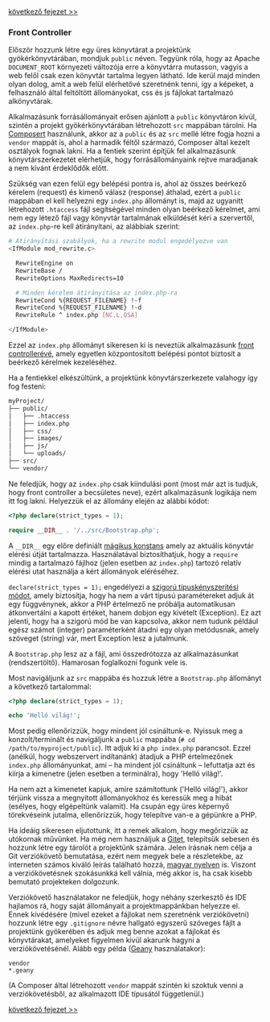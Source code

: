 [következő fejezet >>](02-composer.md)

### Front Controller

Először hozzunk létre egy üres könyvtárat a projektünk gyökérkönyvtárában, mondjuk `public` néven. Tegyünk róla, hogy az Apache `DOCUMENT_ROOT` környezeti változója erre a könyvtárra mutasson, vagyis a web felől csak ezen könyvtár tartalma legyen látható. Ide kerül majd minden olyan dolog, amit a web felül elérhetővé szeretnénk tenni, így a képeket, a felhasználó által feltöltött állományokat, css és js fájlokat tartalmazó alkönyvtárak.

Alkalmazásunk forrásállományait erősen ajánlott a `public` könyvtáron kívül, szintén a projekt gyökérkönyvtárában létrehozott `src` mappában tárolni. Ha [Composert](02-composer.md) használunk, akkor az a `public` és az `src` mellé létre fogja hozni a `vendor` mappát is, ahol a harmadik féltől származó, Composer által kezelt osztályok fognak lakni. Ha a fentiek szerint építjük fel alkalmazásunk könyvtárszerkezetét elérhetjük, hogy forrásállományaink rejtve maradjanak a nem kívánt érdeklődők előtt.

Szükség van ezen felül egy belépési pontra is, ahol az összes beérkező kérelem (request) és kimenő válasz (response) áthalad, ezért a `public` mappában el kell helyezni egy `index.php` állományt is, majd az ugyanitt létrehozott `.htaccess` fájl segítségével minden olyan beérkező kérelmet, ami nem egy létező fájl vagy könyvtár tartalmának elküldését kéri a szervertől, az `index.php`-re kell átirányítani, az alábbiak szerint:

```bash
# Átirányítási szabályok, ha a rewrite modul engedélyezve van
<IfModule mod_rewrite.c>

  RewriteEngine on
  RewriteBase /
  RewriteOptions MaxRedirects=10

  # Minden kérelem átirányítása az index.php-ra
  RewriteCond %{REQUEST_FILENAME} !-f
  RewriteCond %{REQUEST_FILENAME} !-d
  RewriteRule ^ index.php [NC,L,QSA]

</IfModule>
```

Ezzel az `index.php` állományt sikeresen ki is neveztük alkalmazásunk [front controllerévé](https://hu.wikipedia.org/wiki/Front_vez%C3%A9rl%C5%91_tervez%C3%A9si_minta), amely egyetlen központosított belépési pontot biztosít a beérkező kérelmek kezeléséhez.

Ha a fentiekkel elkészültünk, a projektünk könyvtárszerkezete valahogy így fog festeni:

```bash
myProject/
├── public/
│   ├── .htaccess
│   ├── index.php
│   ├── css/
│   ├── images/
│   ├── js/
│   └── uploads/
├── src/
└── vendor/
```

Ne feledjük, hogy az `index.php` csak kiindulási pont (most már azt is tudjuk, hogy front controller a becsületes neve), ezért alkalmazásunk logikája nem itt fog lakni. Helyezzük el az állomány elején az alábbi kódot:

```php
<?php declare(strict_types = 1);

require __DIR__ . '/../src/Bootstrap.php';
```

A `__DIR__` egy előre definiált [mágikus konstans](http://php.net/manual/en/language.constants.predefined.php) amely az aktuális könyvtár elérési útját tartalmazza. Használatával biztosíthatjuk, hogy a `require` mindig a tartalmazó fájlhoz (jelen esetben az `index.php`) tartozó relatív elérési utat használja a kért állományok eléréséhez.

`declare(strict_types = 1);` engedélyezi a [szigorú típuskényszerítési módot](http://php.net/manual/en/functions.arguments.php#functions.arguments.type-declaration.strict), amely biztosítja, hogy ha nem a várt típusú paramétereket adjuk át egy függvénynek, akkor a PHP értelmező ne próbálja automatikusan átkonvertálni a kapott értéket, hanem dobjon egy kivételt (Exception). Ez azt jelenti, hogy ha a szigorú mód be van kapcsolva, akkor nem tudunk például egész számot (integer) paraméterként átadni egy olyan metódusnak, amely szöveget (string) vár, mert Exception lesz a jutalmunk.

A `Bootstrap.php` lesz az a fájl, ami összedrótozza az alkalmazásunkat (rendszertöltő). Hamarosan foglalkozni fogunk vele is.

Most navigáljunk az `src` mappába és hozzuk létre a `Bootstrap.php` állományt a következő tartalommal:

```php
<?php declare(strict_types = 1);

echo 'Helló világ!';
```

Most pedig ellenőrizzük, hogy mindent jól csináltunk-e. Nyissuk meg a konzolt/terminált és navigáljunk a `public` mappába (`# cd /path/to/myproject/public`). Itt adjuk ki a `php index.php` parancsot. Ezzel (anélkül, hogy webszervert indítanánk) átadjuk a PHP értelmezőnek `index.php` állományunkat, ami – ha mindent jól csináltunk – lefuttatja azt és kiírja a kimenetre (jelen esetben a terminálra), hogy 'Helló világ!'.

Ha nem azt a kimenetet kapjuk, amire számítottunk ('Helló világ!'), akkor térjünk vissza a megnyitott állományokhoz és keressük meg a hibát (esélyes, hogy elgépeltünk valamit). Ha csupán egy üres képernyő törekvéseink jutalma, ellenőrizzük, hogy telepítve van-e a gépünkre a PHP.

Ha ideáig sikeresen eljutottunk, itt a remek alkalom, hogy megőrizzük az utókornak művünket. Ha még nem használjuk a [Gitet](https://szit.hu/doku.php?id=oktatas:programoz%C3%A1s:verzi%C3%B3kontroll:git), telepítsük sebesen és hozzunk létre egy tárolót a projektünk számára. Jelen írásnak nem célja a Git verziókövető bemutatása, ezért nem megyek bele a részletekbe, az interneten számos kiváló leírás található hozzá, [magyar nyelven](http://math.bme.hu/~balazs/git/) is. Viszont a verziókövetésnek szokásunkká kell válnia, még akkor is, ha csak kisebb bemutató projekteken dolgozunk.

Verziókövető használatakor ne feledjük, hogy néhány szerkesztő és IDE hajlamos rá, hogy saját állományait a projektmappánkban helyezze el. Ennek kivédésére (mivel ezeket a fájlokat nem szeretnénk verziókövetni) hozzunk létre egy `.gitignore` névre hallgató egyszerű szöveges fájlt a projektünk gyökerében és adjuk meg benne azokat a fájlokat és könyvtárakat, amelyeket figyelmen kivül akarunk hagyni a verziókövetésénél. Alább egy példa ([Geany](https://www.geany.org/) használatakor):

```
vendor
*.geany
```

(A Composer által létrehozott `vendor` mappát szintén ki szoktuk venni a verziókövetésből, az alkalmazott IDE típusától függetlenül.)

[következő fejezet >>](02-composer.md)
